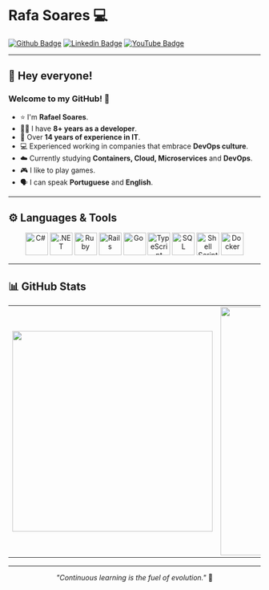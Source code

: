 # Rafa Soares 💻

[![Github Badge](https://img.shields.io/badge/-Github-000?style=flat-square&logo=Github&logoColor=white&link=https://github.com/rslewenstein)](https://github.com/rslewenstein)
[![Linkedin Badge](https://img.shields.io/badge/-LinkedIn-blue?style=flat-square&logo=Linkedin&logoColor=white&link=https://www.linkedin.com/in/rafael-soares-lewenstein/?locale=en_US)](https://www.linkedin.com/in/rafael-soares-lewenstein/?locale=en_US)
[![YouTube Badge](https://img.shields.io/badge/YouTube-%23FF0000.svg?&style=flat-square&logo=youtube&logoColor=white&link=https://youtube.com/c/RafaelSoaresLew)](https://youtube.com/c/RafaelSoaresLew)

---

## 👋 Hey everyone!

### Welcome to my GitHub! 🤗

- ⭐ I'm **Rafael Soares**.  
- 👨‍💻 I have **8+ years as a developer**.  
- 💾 Over **14 years of experience in IT**.  
- 💻 Experienced working in companies that embrace **DevOps culture**.  
- ☁️ Currently studying **Containers, Cloud, Microservices** and **DevOps**.  
- 🎮 I like to play games.  
- 🗣️ I can speak **Portuguese** and **English**.  

---

## ⚙️ Languages & Tools

<p align="center">
  <img src="https://cdn.jsdelivr.net/gh/devicons/devicon/icons/csharp/csharp-original.svg" width="45" height="45" alt="C#" />
  <img src="https://cdn.jsdelivr.net/gh/devicons/devicon/icons/dotnetcore/dotnetcore-original.svg" width="45" height="45" alt=".NET" />
  <img src="https://cdn.jsdelivr.net/gh/devicons/devicon/icons/ruby/ruby-original.svg" width="45" height="45" alt="Ruby" />
  <img src="https://cdn.jsdelivr.net/gh/devicons/devicon/icons/rails/rails-original-wordmark.svg" width="45" height="45" alt="Rails" />
  <img src="https://cdn.jsdelivr.net/gh/devicons/devicon/icons/go/go-original.svg" width="45" height="45" alt="Go" />
  <img src="https://cdn.jsdelivr.net/gh/devicons/devicon/icons/typescript/typescript-original.svg" width="45" height="45" alt="TypeScript" />
  <img src="https://cdn.jsdelivr.net/gh/devicons/devicon/icons/mysql/mysql-original.svg" width="45" height="45" alt="SQL" />
  <img src="https://cdn.jsdelivr.net/gh/devicons/devicon/icons/bash/bash-original.svg" width="45" height="45" alt="Shell Script" />
  <img src="https://cdn.jsdelivr.net/gh/devicons/devicon/icons/docker/docker-original.svg" width="45" height="45" alt="Docker" />
</p>

---

## 📊 GitHub Stats

<center>
<table>
  <tr>
    <td><img width="400px" src="https://github-readme-stats.vercel.app/api/top-langs/?username=rslewenstein&hide=html&layout=compact&theme=dracula" /></td>
    <td><img width="495px" src="https://github-readme-stats.vercel.app/api?username=rslewenstein&show_icons=true&theme=dracula&count_private=true" /></td>
  </tr>
</table>
</center>

---

<p align="center">
  <i>"Continuous learning is the fuel of evolution."</i> 🚀
</p>
